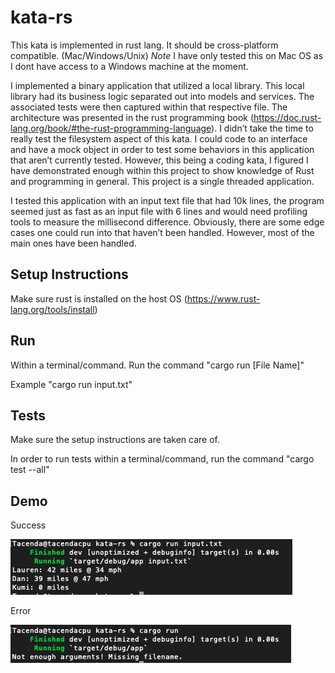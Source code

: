 # kata-rs

This kata is implemented in rust lang. It should be cross-platform compatible. (Mac/Windows/Unix)
*Note* I have only tested this on Mac OS as I dont have access to a Windows machine at the moment.

I implemented a binary application that utilized a local library. This local library had its business logic separated out into models and services. The associated tests were then captured within that respective file. The architecture was presented in the rust programming book (https://doc.rust-lang.org/book/#the-rust-programming-language). I didn’t take the time to really test the filesystem aspect of this kata. I could code to an interface and have a mock object in order to test some behaviors in this application that aren’t currently tested. However, this being a coding kata, I figured I have demonstrated enough within this project to show knowledge of Rust and programming in general. This project is a single threaded application.

I tested this application with an input text file that had 10k lines, the program seemed just as fast as an input file with 6 lines and would need profiling tools to measure the millisecond difference. Obviously, there are some edge cases one could run into that haven’t been handled. However, most of the main ones have been handled.

## Setup Instructions
Make sure rust is installed on the host OS (https://www.rust-lang.org/tools/install)

## Run

Within a terminal/command. Run the command "cargo run [File Name]"

Example "cargo run input.txt"

## Tests

Make sure the setup instructions are taken care of.

In order to run tests within a terminal/command, run the command "cargo test --all"

## Demo

Success

![Demo](readme_assets/demo.png)

Error

![fail](readme_assets/missing_name.png)
